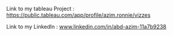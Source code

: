 Link to my tableau Project : https://public.tableau.com/app/profile/azim.ronnie/vizzes

Link to my LinkedIn : www.linkedin.com/in/abd-azim-11a7b9238 
